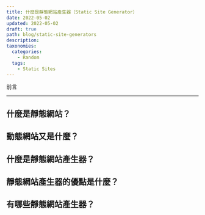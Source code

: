 ```yaml
---
title: 什麼是靜態網站產生器（Static Site Generator）
date: 2022-05-02
updated: 2022-05-02
draft: true
path: blog/static-site-generators
description: 
taxonomies:
  categories: 
    - Random
  tags:
    - Static Sites
---
```



前言





<!-- more -->
---

## 什麼是靜態網站？


## 動態網站又是什麼？


## 什麼是靜態網站產生器？


## 靜態網站產生器的優點是什麼？



## 有哪些靜態網站產生器？


